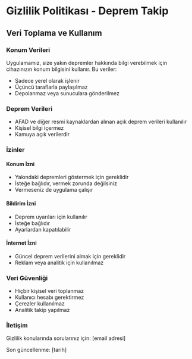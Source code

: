 # Gizlilik Politikası - Deprem Takip

## Veri Toplama ve Kullanım

### Konum Verileri
Uygulamamız, size yakın depremler hakkında bilgi verebilmek için cihazınızın konum bilgisini kullanır. Bu veriler:
- Sadece yerel olarak işlenir
- Üçüncü taraflarla paylaşılmaz
- Depolanmaz veya sunuculara gönderilmez

### Deprem Verileri
- AFAD ve diğer resmi kaynaklardan alınan açık deprem verileri kullanılır
- Kişisel bilgi içermez
- Kamuya açık verilerdir

### İzinler
#### Konum İzni
- Yakındaki depremleri göstermek için gereklidir
- İsteğe bağlıdır, vermek zorunda değilsiniz
- Vermeseniz de uygulama çalışır

#### Bildirim İzni
- Deprem uyarıları için kullanılır
- İsteğe bağlıdır
- Ayarlardan kapatılabilir

#### İnternet İzni
- Güncel deprem verilerini almak için gereklidir
- Reklam veya analitik için kullanılmaz

### Veri Güvenliği
- Hiçbir kişisel veri toplanmaz
- Kullanıcı hesabı gerektirmez
- Çerezler kullanılmaz
- Analitik takip yapılmaz

### İletişim
Gizlilik konularında sorularınız için: [email adresi]

Son güncellenme: [tarih]
